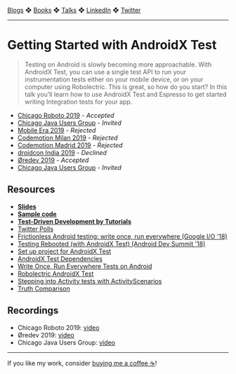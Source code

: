 [Blogs](../blogs.md) ❖ [Books](../books.md) ❖ [Talks](../talks.md) ❖ [LinkedIn](https://www.linkedin.com/in/victoriagonda/) ❖ [Twitter](https://twitter.com/TTGonda)

---

# Getting Started with AndroidX Test

> Testing on Android is slowly becoming more approachable. With AndroidX Test, you can use a single test API to run your instrumentation tests either on your mobile device, or on your computer using Robolectric. This is great, so how do you start? In this talk you’ll learn how to use AndroidX Test and Espresso to get started writing Integration tests for your app.

- [Chicago Roboto 2019](https://chicagoroboto.com) - _Accepted_
- [Chicago Java Users Group](https://www.meetup.com/ChicagoJUG/events/259936928/) - _Invited_
- [Mobile Era 2019](https://mobileera.rocks/) - _Rejected_
- [Codemotion Milan 2019](https://events.codemotion.com/conferences/milan/2019/) - _Rejected_
- [Codemotion Madrid 2019](https://events.codemotion.com/conferences/madrid/2019/) - _Rejected_
- [droidcon India 2019](https://www.in.droidcon.com/) - _Declined_
- [Øredev 2019](https://oredev.org/) - _Accepted_
- [Chicago Java Users Group](https://www.meetup.com/ChicagoJUG/events/259936928/) - _Invited_

## Resources

- **[Slides](https://speakerdeck.com/vgonda/getting-started-with-androidx-test)**
- **[Sample code](https://github.com/vgonda/TaskList/blob/master/app/src/test/java/com/victoriagonda/android/tasklist/MainActivityTest.kt)**
- **[Test-Driven Development by Tutorials](https://store.raywenderlich.com/products/android-test-driven-development-by-tutorials)**
- [Twitter Polls](https://twitter.com/TTGonda/status/1100896863270649857)
- [Frictionless Android testing: write once, run everywhere (Google I/O '18)](https://youtu.be/wYMIadv9iF8)
- [Testing Rebooted (with AndroidX Test) (Android Dev Summit '18)](https://youtu.be/4m2yYSTdvIg)
- [Set up project for AndroidX Test](https://developer.android.com/training/testing/set-up-project)
- [AndroidX Test Dependencies](https://developer.android.com/training/testing/set-up-project#android-test-dependencies)
- [Write Once, Run Everywhere Tests on Android](https://medium.com/androiddevelopers/write-once-run-everywhere-tests-on-android-88adb2ba20c5)
- [Robolectric AndroidX Test](http://robolectric.org/androidx_test/)
- [Stepping into Activity tests with ActivityScenarios](https://medium.com/google-developer-experts/stepping-into-activity-tests-with-activityscenarios-5db98d5311e6)
- [Truth Comparison](https://google.github.io/truth/comparison)

## Recordings

- Chicago Roboto 2019: [video](https://vimeo.com/334519652)
- Øredev 2019: [video](https://youtu.be/FR4k_dtB5eg)
- Chicago Java Users Group: [video](https://youtu.be/ifWCO-hN8p8)

---

If you like my work, consider [buying me a coffee ☕](https://www.buymeacoffee.com/96JjLEW)!
